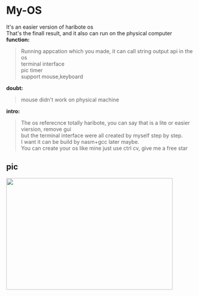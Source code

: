 # My-OS
It's an easier version of haribote os<br>
That's the finall result, and it also can run on the physical computer<br>
**function:**
>Running appcation which you made, it can call string output api in the os<br>
      terminal interface<br>
      pic timer<br>
      support mouse,keyboard<br>
    
**doubt:**<br>
>mouse didn't work on physical machine<br>
  
**intro:**<br>
>The os referecnce totally haribote, you can say that is a lite or easier viersion, remove gui<br>
  but the terminal interface were all created by myself step by step. <br>
  I want it can be build by nasm+gcc later maybe.<br>
  You can create your os like mine just use ctrl cv, give me a free star<br>
 ## pic
 <img src="https://user-images.githubusercontent.com/19501714/220240397-07926d15-42c0-49e5-8a9b-7eff19a8b5f5.png" alt="" width="445" height="299" loading="lazy" style="float: left;" />

